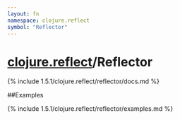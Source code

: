 ```yaml
---
layout: fn
namespace: clojure.reflect
symbol: "Reflector"
---
```


# [clojure.reflect](../)/Reflector

{% include 1.5.1/clojure.reflect/reflector/docs.md %}

##Examples

{% include 1.5.1/clojure.reflect/reflector/examples.md %}

